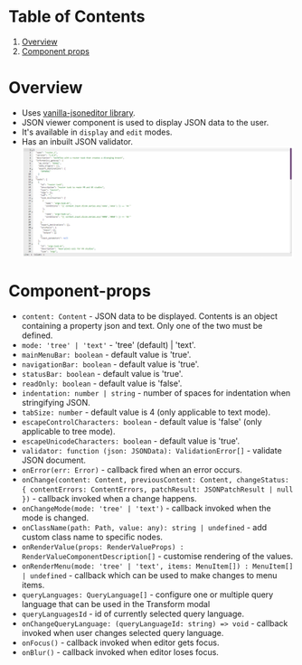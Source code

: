 # Table of Contents
1. [Overview](#overview)
2. [Component props](#component-props)

# Overview 
- Uses [vanilla-jsoneditor library](https://openbase.com/js/vanilla-jsoneditor/documentation).
- JSON viewer component is used to display JSON data to the user.
- It's available in `display` and `edit` modes.
- Has an inbuilt JSON validator.
&nbsp;
![image](../static/JSON-viewer.png)

# Component-props
- `content: Content` - JSON data to be displayed. Contents is an object containing a property json and text. Only one of the two must be defined.
- `mode: 'tree' | 'text'` - 'tree' (default) | 'text'.
- `mainMenuBar: boolean` - default value is 'true'.
- `navigationBar: boolean` - default value is 'true'.
- `statusBar: boolean` - default value is 'true'.
- `readOnly: boolean` - default value is 'false'.
- `indentation: number | string` - number of spaces for indentation when stringifying JSON.
- `tabSize: number` - default value is 4 (only applicable to text mode).
- `escapeControlCharacters: boolean` - default value is 'false' (only applicable to tree mode).
- `escapeUnicodeCharacters: boolean` - default value is 'true'.
- `validator: function (json: JSONData): ValidationError[]` - validate JSON document. 
- `onError(err: Error)` - callback fired when an error occurs.
- `onChange(content: Content, previousContent: Content, changeStatus: { contentErrors: ContentErrors, patchResult: JSONPatchResult | null })` - callback invoked when a change happens.
- `onChangeMode(mode: 'tree' | 'text')` - callback invoked when the mode is changed.
- `onClassName(path: Path, value: any): string | undefined` - add custom class name to specific nodes.
- `onRenderValue(props: RenderValueProps) : RenderValueComponentDescription[]` - customise rendering of the values.
- `onRenderMenu(mode: 'tree' | 'text', items: MenuItem[]) : MenuItem[] | undefined` - callback which can be used to make changes to menu items.
- `queryLanguages: QueryLanguage[]` - configure one or multiple query language that can be used in the Transform modal
- `queryLanguagesId` - id of currently selected query language.
- `onChangeQueryLanguage: (queryLanguageId: string) => void` - callback invoked when user changes selected query language.
- `onFocus()` - callback invoked when editor gets focus.
- `onBlur()` - callback invoked when editor loses focus. 
